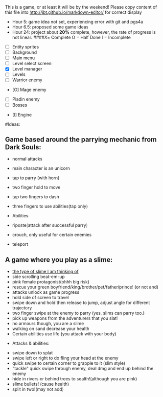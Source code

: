 This is a game, or at least it will be by the weekend!
Please copy content of this file into http://jbt.github.io/markdown-editor/ for correct display

- Hour 5: game idea not set, experiencing error with git and pgs4a
- Hour 6.5: proposed some game ideas
- Hour 24: project about **20%** complete, however, the rate of progress is not linear.
  ####_X_= Complete O = Half Done I = Incomplete
 - [ ] Entity sprites
 - [ ] Background
 - [ ] Main menu
 - [ ] Level select screen
 - [X] Level manager
 - [ ] Levels
 - [ ] Warrior enemy
 - [O] Mage enemy
 - [ ] Pladin enemy
 - [ ] Bosses
 - [I] Engine
 
#Ideas:
 ## Game based around the parrying mechanic from Dark Souls:
- normal attacks
- main character is an unicorn
- tap to parry (with horn)
- two finger hold to move
- tap two fingers to dash
- three fingers to use abilities(tap only)


 - Abilities 
- riposte(attack after successful parry)
- crouch, only useful for certain enemies
- teleport
                
 ## A game where you play as a slime:
- [the type of slime I am thinking of](http://hearthstone.gamepedia.com/Acidic_Swamp_Ooze)
- side scrolling beat-em-up
- pink female protagonist(ohhh big risk)
- rescue your green boyfriend/king/brother/pet/father/prince! (or not and)
- attacks unlock as game progress
- hold side of screen to travel 
- swipe down and hold then release to jump, adjust angle for different trajectory
- two finger swipe at the enemy to parry (yes. slims can parry too.)
- pick up weapons from the adventurers that you slat!
- no armours though, you are a slime
- walking on sand decrease your health
- Certain abilities use life (you attack with your body)


 * Attacks & abilities:
- swipe down to splat
- swipe left or right to do fling your head at the enemy
- quick swipe to certain corner to grapple to it (slim style)
- "tackle" quick swipe through enemy, deal dmg and end up behind the enemy
- hide in rivers or behind trees to sealth!(although you are pink)
- slime bullets! (cause health)
- split in two!(may not add)
            